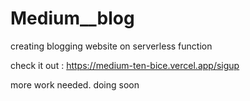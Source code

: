 # Medium__blog
creating blogging  website on serverless function 

check it out : https://medium-ten-bice.vercel.app/sigup

more work needed. doing soon
